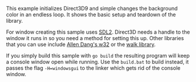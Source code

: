 This example initializes Direct3D9 and simple changes the background color in an endless loop.
It shows the basic setup and teardown of the library.

For window creating this sample uses [SDL2](https://github.com/veandco/go-sdl2). Direct3D needs a handle to the window it runs in so you need a method for setting this up. Other libraries that you can use include [Allen Dang's w32](https://github.com/AllenDang/w32) or the [walk library](https://github.com/lxn/walk).

If you simply build this sample with `go build` the resulting program will keep a console window open while running. Use the `build.bat` to build instead, it passes the flag `-H=windowsgui` to the linker which gets rid of the console window.